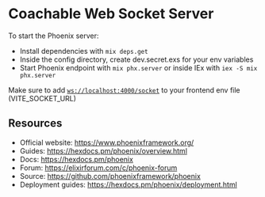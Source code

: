 # Coachable Web Socket Server

To start the Phoenix server:

  * Install dependencies with `mix deps.get`
  * Inside the config directory, create dev.secret.exs for your env variables
  * Start Phoenix endpoint with `mix phx.server` or inside IEx with `iex -S mix phx.server`

Make sure to add [`ws://localhost:4000/socket`](ws://localhost:4000/socket) to your frontend env file (VITE_SOCKET_URL)


## Resources

  * Official website: https://www.phoenixframework.org/
  * Guides: https://hexdocs.pm/phoenix/overview.html
  * Docs: https://hexdocs.pm/phoenix
  * Forum: https://elixirforum.com/c/phoenix-forum
  * Source: https://github.com/phoenixframework/phoenix
  * Deployment guides: https://hexdocs.pm/phoenix/deployment.html
